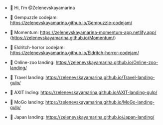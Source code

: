 - 👋 Hi, I’m @Zelenevskayamarina

-  📖 Gempuzzle codejam: https://zelenevskayamarina.github.io/Gempuzzle-codejam/ 

-  📖 Momentum: https://zelenevskayamarina-momentum-app.netlify.app/ (https://zelenevskayamarina.github.io/Momentum/)

-  📖 Eldritch-horror codejam: https://zelenevskayamarina.github.io/Eldritch-horror-codejam/

-  📖 Online-zoo landing: https://zelenevskayamarina.github.io/Online-zoo-landing/

-  📖 Travel landing: https://zelenevskayamarina.github.io/Travel-landing-gulp/

-  📖 AXIT lnding: https://zelenevskayamarina.github.io/AXIT-landing-gulp/

-  📖 MoGo landing: https://zelenevskayamarina.github.io/MoGo-landing-gulp/

-  📖 Japan landing: https://zelenevskayamarina.github.io/Japan-landing/

